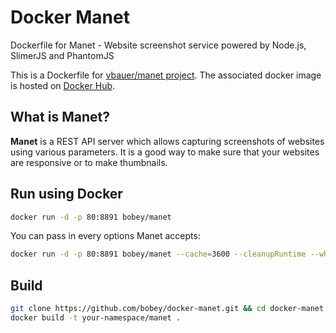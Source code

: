 # Docker Manet

Dockerfile for Manet - Website screenshot service powered by Node.js, SlimerJS and PhantomJS

This is a Dockerfile for [vbauer/manet project](https://github.com/vbauer/manet).
The associated docker image is hosted on [Docker Hub](https://hub.docker.com/r/bobey/manet).

## What is Manet?

**Manet** is a REST API server which allows capturing screenshots of websites using various parameters.
It is a good way to make sure that your websites are responsive or to make thumbnails.

## Run using Docker

```sh
docker run -d -p 80:8891 bobey/manet
```

You can pass in every options Manet accepts:

```sh
docker run -d -p 80:8891 bobey/manet --cache=3600 --cleanupRuntime --whitelist=...
```

## Build

```sh
git clone https://github.com/bobey/docker-manet.git && cd docker-manet
docker build -t your-namespace/manet .
```
